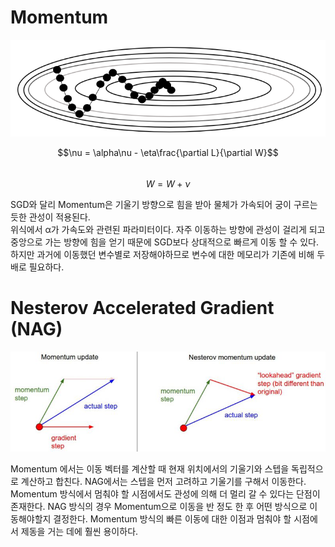 # Momentum

![](./images/momentum.png)

$$\nu = \alpha\nu - \eta\frac{\partial L}{\partial W}$$  
$$W = W + \nu$$  

SGD와 달리 Momentum은 기울기 방향으로 힘을 받아 물체가 가속되어 궁이 구르는 듯한 관성이 적용된다.  
위식에서 α가 가속도와 관련된 파라미터이다. 자주 이동하는 방향에 관성이 걸리게 되고 중앙으로 가는 방향에 힘을 얻기 때문에 SGD보다 상대적으로 빠르게 이동 할 수 있다. 하지만 과거에 이동했던 변수별로 저장해야하므로 변수에 대한 메모리가 기존에 비해 두배로 필요하다.

# Nesterov Accelerated Gradient (NAG)

![](./images/nesterov.png)  

Momentum 에서는 이동 벡터를 계산할 때 현재 위치에서의 기울기와 스텝을 독립적으로 계산하고 합친다. NAG에서는 스텝을 먼저 고려하고 기울기를 구해서 이동한다. Momentum 방식에서 멈춰야 할 시점에서도 관성에 의해 더 멀리 갈 수 있다는 단점이 존재한다. NAG 방식의 경우 Momentum으로 이동을 반 정도 한 후 어떤 방식으로 이동해야할지 결정한다. Momentum 방식의 빠른 이동에 대한 이점과 멈춰야 할 시점에서 제동을 거는 데에 훨씬 용이하다.

